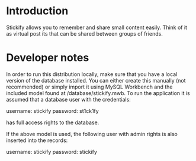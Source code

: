 # Introduction

Stickify allows you to remember and share small content easily. Think of it as virtual post its that can be shared between groups of friends.

# Developer notes

In order to run this distribution locally, make sure that you have a local version of the database installed. 
You can either create this manually (not recommended) or simply import it using MySQL Workbench and the included model found at /database/stickify.mwb.
To run the application it is assumed that a database user with the credentials: 

username: stickify
password: st1ck1fy

has full access rights to the database. 

If the above model is used, the following user with admin rights is also inserted into the records: 

username: stickify
password: stickify